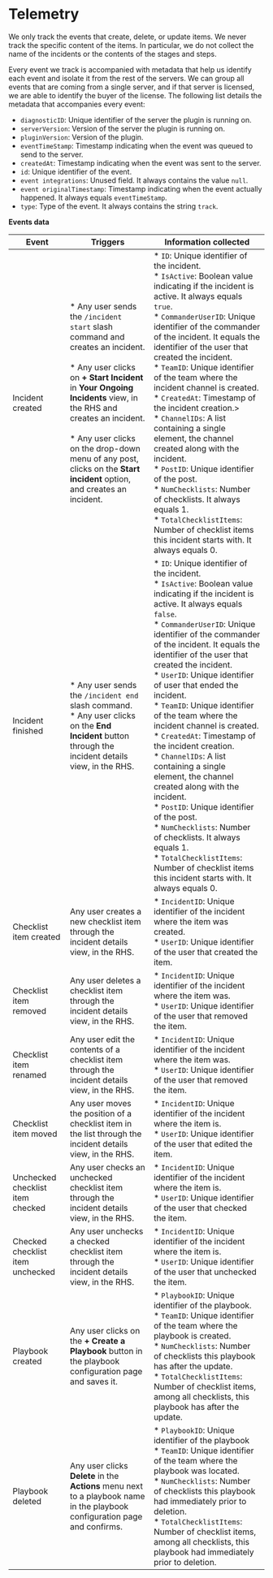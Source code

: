 # Telemetry

We only track the events that create, delete, or update items. We never track the specific content of the items. In particular, we do not collect the name of the incidents or the contents of the stages and steps.

Every event we track is accompanied with metadata that help us identify each event and isolate it from the rest of the servers. We can group all events that are coming from a single server, and if that server is licensed, we are able to identify the buyer of the license. The following list details the metadata that accompanies every event:

- `diagnosticID`: Unique identifier of the server the plugin is running on.
- `serverVersion`: Version of the server the plugin is running on.
- `pluginVersion`: Version of the plugin.
- `eventTimeStamp`: Timestamp indicating when the event was queued to send to the server.
- `createdAt`: Timestamp indicating when the event was sent to the server.
- `id`: Unique identifier of the event.
- `event integrations`: Unused field. It always contains the value `null`.
- `event originalTimestamp`: Timestamp indicating when the event actually happened. It always equals `eventTimeStamp`.
- `type`: Type of the event. It always contains the string `track`.

**Events data**

| Event  | Triggers   |  Information collected |  
|--------|------------|------------------------|
| Incident created | * Any user sends the `/incident start` slash command and creates an incident.</br><br> * Any user clicks on **+ Start Incident** in **Your Ongoing Incidents** view, in the RHS and creates an incident.</br><br>* Any user clicks on the drop-down menu of any post, clicks on the **Start incident** option, and creates an incident. | * `ID`: Unique identifier of the incident.<br>* `IsActive`: Boolean  value indicating if the incident is active. It always equals `true`.<br>* `CommanderUserID`: Unique identifier of the commander of the incident. It equals the identifier of the user that created the incident.<br>* `TeamID`: Unique identifier of the team where the incident channel is created.<br>* `CreatedAt`: Timestamp of the incident creation.><br>* `ChannelIDs`: A list containing a single element, the channel created along with the incident.<br>* `PostID`: Unique identifier of the post.<br>* `NumChecklists`: Number of checklists. It always equals 1.<br>* `TotalChecklistItems`: Number of checklist items this incident starts with. It always equals 0.|
| Incident finished | * Any user sends the `/incident end` slash command.<br> * Any user clicks on the **End Incident** button through the incident details view, in the RHS. | * `ID`: Unique identifier of the incident.<br>* `IsActive`: Boolean  value indicating if the incident is active. It always equals `false`.<br>* `CommanderUserID`: Unique identifier of the commander of the incident. It equals the identifier of the user that created the incident.<br>* `UserID`: Unique identifier of user that ended the incident.<br>* `TeamID`: Unique identifier of the team where the incident channel is created.<br>* `CreatedAt`: Timestamp of the incident creation.<br>* `ChannelIDs`: A list containing a single element, the channel created along with the incident.<br>* `PostID`: Unique identifier of the post.<br>* `NumChecklists`: Number of checklists. It always equals 1.<br>* `TotalChecklistItems`: Number of checklist items this incident starts with. It always equals 0. |
| Checklist item created | Any user creates a new checklist item through the incident details view, in the RHS. | * `IncidentID`: Unique identifier of the incident where the item was created.<br>* `UserID`: Unique identifier of the user that created the item. |
| Checklist item removed | Any user deletes a checklist item through the incident details view, in the RHS. | * `IncidentID`: Unique identifier of the incident where the item was.<br>* `UserID`: Unique identifier of the user that removed the item. |
| Checklist item renamed | Any user edit the contents of a checklist item through the incident details view, in the RHS. | * `IncidentID`: Unique identifier of the incident where the item was.<br>* `UserID`: Unique identifier of the user that removed the item. |
| Checklist item moved | Any user moves the position of a checklist item in the list through the incident details view, in the RHS. | * `IncidentID`: Unique identifier of the incident where the item is.<br>* `UserID`: Unique identifier of the user that edited the item. |
| Unchecked checklist item checked | Any user checks an unchecked checklist item through the incident details view, in the RHS. | * `IncidentID`: Unique identifier of the incident where the item is.<br>* `UserID`: Unique identifier of the user that checked the item. |
| Checked checklist item unchecked | Any user unchecks a checked checklist item through the incident details view, in the RHS. | * `IncidentID`: Unique identifier of the incident where the item is.<br>* `UserID`: Unique identifier of the user that unchecked the item. |
| Playbook created | Any user clicks on the **+ Create a Playbook** button in the playbook configuration page and saves it. | * `PlaybookID`: Unique identifier of the playbook.<br>* `TeamID`: Unique identifier of the team where the playbook is created.<br>* `NumChecklists`: Number of checklists this playbook has after the update.<br>* `TotalChecklistItems`: Number of checklist items, among all checklists, this playbook has after the update. |
| Playbook deleted | Any user clicks **Delete** in the **Actions** menu next to a playbook name in the playbook configuration page and confirms. | * `PlaybookID`: Unique identifier of the playbook <br>* `TeamID`: Unique identifier of the team where the playbook was located.<br>* `NumChecklists`: Number of checklists this playbook had immediately prior to deletion.<br>* `TotalChecklistItems`: Number of checklist items, among all checklists, this playbook had immediately prior to deletion. |
